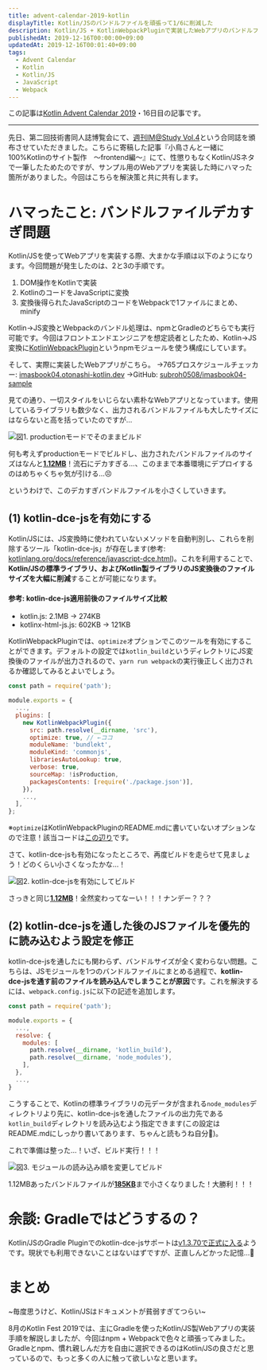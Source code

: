 ```yaml
---
title: advent-calendar-2019-kotlin
displayTitle: Kotlin/JSのバンドルファイルを頑張って1/6に削減した
description: Kotlin/JS + KotlinWebpackPluginで実装したWebアプリのバンドルファイルがやたら大きくて発狂したので頑張りました
publishedAt: 2019-12-16T00:00:00+09:00
updatedAt: 2019-12-16T00:01:40+09:00
tags:
  - Advent Calendar
  - Kotlin
  - Kotlin/JS
  - JavaScript
  - Webpack
---
```


この記事は[Kotlin Advent Calendar 2019](https://qiita.com/advent-calendar/2019/kotlin)・16日目の記事です。

---

 先日、第二回技術書同人誌博覧会にて、[週刊IM@Study Vol.4](https://gishohaku.dev/gishohaku2/circles/ROahj1IRHTW9S96D8aCg)という合同誌を頒布させていただきました。こちらに寄稿した記事『小鳥さんと一緒に100%Kotlinのサイト製作　〜frontend編〜』にて、性懲りもなくKotlin/JSネタで一筆したためたのですが、サンプル用のWebアプリを実装した時にハマった箇所がありました。今回はこちらを解決策と共に共有します。

# ハマったこと: バンドルファイルデカすぎ問題

 Kotlin/JSを使ってWebアプリを実装する際、大まかな手順は以下のようになります。今回問題が発生したのは、2と3の手順です。

1. DOM操作をKotlinで実装
1. KotlinのコードをJavaScriptに変換
1. 変換後得られたJavaScriptのコードをWebpackで1ファイルにまとめ、minify


 Kotlin->JS変換とWebpackのバンドル処理は、npmとGradleのどちらでも実行可能です。今回はフロントエンドエンジニアを想定読者としたため、Kotlin->JS変換に[KotlinWebpackPlugin](https://github.com/JetBrains/create-react-kotlin-app/tree/master/packages/kotlin-webpack-plugin)というnpmモジュールを使う構成にしています。

 そして、実際に実装したWebアプリがこちら。
→765プロスケジュールチェッカー: [imasbook04.otonashi-kotlin.dev](https://imasbook04.otonashi-kotlin.dev)
→GitHub: [subroh0508/imasbook04-sample](https://github.com/subroh0508/imasbook04-sample)

 見ての通り、一切スタイルをいじらない素朴なWebアプリとなっています。使用しているライブラリも数少なく、出力されるバンドルファイルも大したサイズにはならないと高を括っていたのですが…

![図1. productionモードでそのままビルド](https://subroh0508.net/images/advent-calendar-2019-kotlin-1.png)

 何も考えずproductionモードでビルドし、出力されたバンドルファイルのサイズはなんと<u>**1.12MB**</u>！流石にデカすぎる…、このままで本番環境にデプロイするのはめちゃくちゃ気が引ける…😣

 というわけで、このデカすぎバンドルファイルを小さくしていきます。

## (1) kotlin-dce-jsを有効にする

 Kotlin/JSには、JS変換時に使われていないメソッドを自動判別し、これらを削除するツール「kotlin-dce-js」が存在します(参考: [kotlinlang.org/docs/reference/javascript-dce.html](https://kotlinlang.org/docs/reference/javascript-dce.html))。これを利用することで、**Kotlin/JSの標準ライブラリ、およびKotlin製ライブラリのJS変換後のファイルサイズを大幅に削減**することが可能になります。

#### 参考: kotlin-dce-js適用前後のファイルサイズ比較

- kotlin.js: 2.1MB -> 274KB
- kotlinx-html-js.js: 602KB -> 121KB


 KotlinWebpackPluginでは、`optimize`オプションでこのツールを有効にすることができます。デフォルトの設定では`kotlin_build`というディレクトリにJS変換後のファイルが出力されるので、`yarn run webpack`の実行後正しく出力されるか確認してみるとよいでしょう。

```js:webpack.config.js
const path = require('path');

module.exports = {
  ...,
  plugins: [
    new KotlinWebpackPlugin({
      src: path.resolve(__dirname, 'src'),
      optimize: true, // ←ココ
      moduleName: 'bundlekt',
      moduleKind: 'commonjs',
      librariesAutoLookup: true,
      verbose: true,
      sourceMap: !isProduction,
      packagesContents: [require('./package.json')],
    }),
    ...,
  ],
};    
```

※`optimize`はKotlinWebpackPluginのREADME.mdに書いていないオプションなので注意！該当コードは[この辺り](https://github.com/JetBrains/create-react-kotlin-app/blob/3220e851978770ce39d743054397ff1fe9952f64/packages/kotlin-webpack-plugin/plugin.js#L151-L153)です。 

 さて、kotlin-dce-jsも有効になったところで、再度ビルドを走らせて見ましょう！どのくらい小さくなったかな…！

![図2. kotlin-dce-jsを有効にしてビルド](https://subroh0508.net/images/advent-calendar-2019-kotlin-2.png)

 さっきと同じ<u>**1.12MB**</u>！全然変わってなーい！！！ナンデー？？？

## (2) kotlin-dce-jsを通した後のJSファイルを優先的に読み込むよう設定を修正

 kotlin-dce-jsを通したにも関わらず、バンドルサイズが全く変わらない問題。こちらは、JSモジュールを1つのバンドルファイルにまとめる過程で、**kotlin-dce-jsを通す前のファイルを読み込んでしまうことが原因**です。これを解決するには、`webpack.config.js`に以下の記述を追加します。

```js:webpack.config.js
const path = require('path');

module.exports = {
  ...,
  resolve: {
    modules: [
      path.resolve(__dirname, 'kotlin_build'),
      path.resolve(__dirname, 'node_modules'),
    ],
  },
  ...,  
}
```

 こうすることで、Kotlinの標準ライブラリの元データが含まれる`node_modules`ディレクトリより先に、kotlin-dce-jsを通したファイルの出力先である`kotlin_build`ディレクトリを読み込むよう指定できます(この設定はREADME.mdにしっかり書いてあります、ちゃんと読もうね自分🥺)。

 これで準備は整った…！いざ、ビルド実行！！！

![図3. モジュールの読み込み順を変更してビルド](https://subroh0508.net/images/advent-calendar-2019-kotlin-3.png)

1.12MBあったバンドルファイルが<u>**185KB**</u>まで小さくなりました！大勝利！！！

# 余談: Gradleではどうするの？

 Kotlin/JSのGradle Pluginでのkotlin-dce-jsサポートは[v1.3.70で正式に入る](https://youtrack.jetbrains.com/issue/KT-32323)ようです。現状でも利用できないことはないはずですが、正直しんどかった記憶…🤔

# まとめ

 ~毎度思うけど、Kotlin/JSはドキュメントが貧弱すぎてつらい~

 8月のKotlin Fest 2019では、主にGradleを使ったKotlin/JS製Webアプリの実装手順を解説しましたが、今回はnpm + Webpackで色々と頑張ってみました。Gradleとnpm、慣れ親しんだ方を自由に選択できるのはKotlin/JSの良さだと思っているので、もっと多くの人に触って欲しいなと思います。
